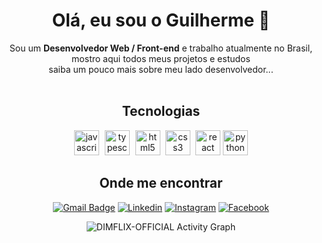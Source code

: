 <!--[![](https://raw.githubusercontent.com/adamalston/adamalston/master/profile.gif)](https://www.adamalston.com/) If you want the template for my gif, email me! --> <!-- [TypeScript](https://img.shields.io/badge/-TypeScript-000?&logo=TypeScript) -->
<div align="center">
 
# Olá, eu sou o Guilherme 👋
Sou um **Desenvolvedor Web / Front-end** e trabalho atualmente no Brasil, mostro aqui todos meus projetos e estudos<br>saiba um pouco mais sobre meu lado desenvolvedor... 
</br>
</br>
## Tecnologias
<div align="center">
  <img src="https://cdn.jsdelivr.net/gh/devicons/devicon/icons/javascript/javascript-original.svg" height="40" alt="javascript logo"  />  
  <img width="1" />
  <img src="https://cdn.jsdelivr.net/gh/devicons/devicon/icons/typescript/typescript-original.svg" height="40" alt="typescript logo"  />
  <img width="1" />
  <img src="https://cdn.jsdelivr.net/gh/devicons/devicon/icons/html5/html5-original.svg" height="40" alt="html5 logo"  />
  <img width="0.5" />
  <img src="https://cdn.jsdelivr.net/gh/devicons/devicon/icons/css3/css3-original.svg" height="40" alt="css3 logo"  />
  <img width="0.2" />
  <img src="https://cdn.jsdelivr.net/gh/devicons/devicon/icons/react/react-original.svg" height="40" alt="react logo"  />
  <img src="https://cdn.jsdelivr.net/gh/devicons/devicon/icons/python/python-original.svg" height="40" alt="python logo"  />
</div>

## Onde me encontrar

[![Gmail Badge](https://img.shields.io/badge/-guihenrique.bra@gmail.com-006bed?style=flat-square&logo=Gmail&logoColor=white&link=mailto:guihenrique.bra@gmail.com)](mailto:guihenrique.bra@gmail.com)
[![Linkedin](https://img.shields.io/badge/-Linkedin-blue?style=flat-square&logo=Linkedin&logoColor=white&link=https://www.linkedin.com/in/guilherme-henrique-9208162a9/)](https://www.linkedin.com/in/guilherme-henrique-9208162a9/)
[![Instagram](https://img.shields.io/badge/-Instagram-DF0174?style=flat-square&labelColor=DF0174&logo=instagram&logoColor=white&link=https://www.instagram.com/guilherme.hze/)](https://www.instagram.com/guilherme.hze/)
[![Facebook](https://img.shields.io/badge/-Facebook-3b5998?style=flat-square&labelColor=3b5998&logo=facebook&logoColor=white&link=https://www.facebook.com/profile.php?id=61566922061917)](https://www.facebook.com/profile.php?id=61566922061917)

<img alt="DIMFLIX-OFFICIAL Activity Graph" src="https://github-readme-activity-graph.vercel.app/graph/?username=guilhermehfr&bg_color=RRGGBBAA&title_color=00abf0&color=00abf0&line=00abf0&point=DEDEDE&hide_border=true&custom_title=Contribution⠀Graph" />


</div>


